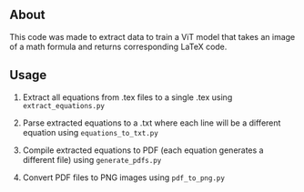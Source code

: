 ## About
This code was made to extract data to train a ViT model that takes an image of a math formula and returns corresponding LaTeX code.

## Usage
1. Extract all equations from .tex files to a single .tex using ```extract_equations.py```

2. Parse extracted equations to a .txt where each line will be a different equation using ```equations_to_txt.py```

3. Compile extracted equations to PDF (each equation generates a different file) using ```generate_pdfs.py```

4. Convert PDF files to PNG images using ```pdf_to_png.py```